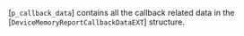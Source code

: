 [`p_callback_data`] contains all the callback related data in the
[`DeviceMemoryReportCallbackDataEXT`] structure.